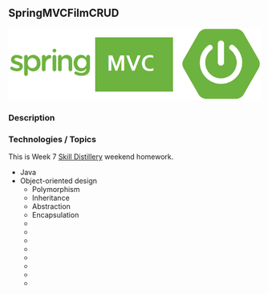## SpringMVCFilmCRUD
![](images/spring.png)
### Description

      
### Technologies / Topics
This is Week 7 [Skill Distillery](http://skilldistillery.com) weekend homework.
* Java
* Object-oriented design
  * Polymorphism
  * Inheritance
  * Abstraction
  * Encapsulation
  *
  *
  *
  *
  *
  *
  *
  *




